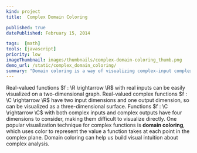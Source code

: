```yaml
---
kind: project
title:  Complex Domain Coloring

published: true
datePublished: February 15, 2014

tags:  [math]
tools: [javascript]
priority: low
imageThumbnail: images/thumbnails/complex-domain-coloring_thumb.png
demo_url: /static/complex_domain_coloring/
summary: "Domain coloring is a way of visualizing complex-input complex-output functions by assigning a color to each point of the complex domain.  Sampling these colors from an image produces amusing results!"
---
```


Real-valued functions $f : \R \rightarrow \R$ with real inputs can be easily visualized on a two-dimensional graph.  Real-valued complex functions $f : \C \rightarrow \R$ have two input dimensions and one output dimension, so can be visualized as a three-dimensional surface.  Functions $f : \C \rightarrow \C$ with both complex inputs and complex outputs have four dimensions to consider, making them difficult to visualize directly.  One popular visualization technique for complex functions is **domain coloring**, which uses color to represent the value a function takes at each point in the complex plane.  Domain coloring can help us build visual intuition about complex analysis.